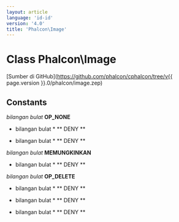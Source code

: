 ```yaml
---
layout: article
language: 'id-id'
version: '4.0'
title: 'Phalcon\Image'
---
```

# Class **Phalcon\Image**

[Sumber di GitHub](https://github.com/phalcon/cphalcon/tree/v{{ page.version }}.0/phalcon/image.zep)

## Constants

*bilangan bulat* **OP_NONE**

* bilangan bulat * ** DENY **

* bilangan bulat * ** DENY **

*bilangan bulat* **MEMUNGKINKAN**

* bilangan bulat * ** DENY **

*bilangan bulat* **OP_DELETE**

* bilangan bulat * ** DENY **

* bilangan bulat * ** DENY **

* bilangan bulat * ** DENY **